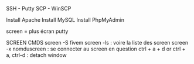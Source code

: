 SSH - Putty
SCP - WinSCP

Install Apache
Install MySQL
Install PhpMyAdmin

screen = plus écran putty

SCREEN CMDS 
screen -S fivem
screen -ls : voire la liste des screen 
screen -x nomduscreen : se connecter au screen en question
ctrl + a + d or ctrl + a, ctrl-d : detach window

<!--stackedit_data:
eyJoaXN0b3J5IjpbNDc3MzYyMDU0LDIxMjE0MjE4MjMsLTEyMT
U2ODAwNzYsLTEwMjE5MzMwNjYsLTE1MjQxODg0OTBdfQ==
-->